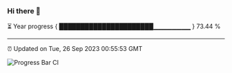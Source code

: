 ### Hi there 👋

⏳ Year progress { ██████████████████████▁▁▁▁▁▁▁▁ } 73.44 %

---

⏰ Updated on Tue, 26 Sep 2023 00:55:53 GMT

![Progress Bar CI](https://github.com/JuvenileQ/Progress-Bar-CI/workflows/main/badge.svg)
